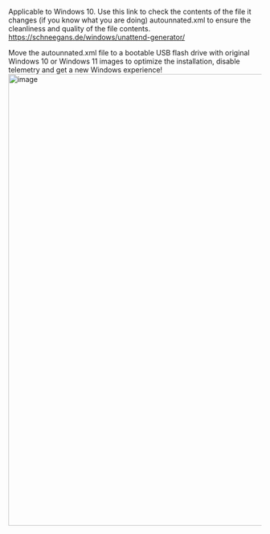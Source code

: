 Applicable to Windows 10.
Use this link to check the contents of the file it changes (if you know what you are doing) autounnated.xml to ensure the cleanliness and quality of the file contents.
https://schneegans.de/windows/unattend-generator/

Move the autounnated.xml file to a bootable USB flash drive with original Windows 10 or Windows 11 images to optimize the installation, disable telemetry and get a new Windows experience!
<img width="1440" height="900" alt="image" src="https://github.com/user-attachments/assets/b87f5a92-cd97-4529-9f3d-71432368d8d1" />




